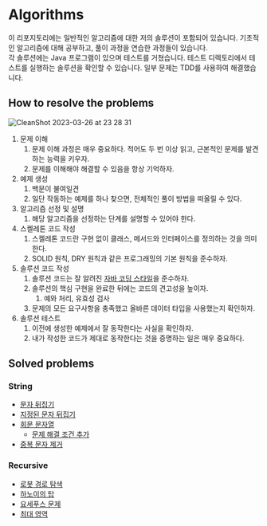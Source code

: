 # Algorithms
이 리포지토리에는 일반적인 알고리즘에 대한 저의 솔루션이 포함되어 있습니다. 기초적인 알고리즘에 대해 공부하고, 풀이 과정을 연습한 과정들이 있습니다.  
각 솔루션에는 Java 프로그램이 있으며 테스트를 거쳤습니다. 테스트 디렉토리에서 테스트를 실행하는 솔루션을 확인할 수 있습니다. 일부 문제는 TDD를 사용하여 해결했습니다.

## How to resolve the problems
![CleanShot 2023-03-26 at 23 28 31](https://user-images.githubusercontent.com/96467897/227782523-baf2e48a-7533-470a-873b-d8e20cddb245.png)
1. 문제 이해
    1. 문제 이해 과정은 매우 중요하다. 적어도 두 번 이상 읽고, 근본적인 문제를 발견하는 능력을 키우자.
    2. 문제를 이해해야 해결할 수 있음을 항상 기억하자.
2. 예제 생성
    1. 백문이 불여일견
    2. 일단 작동하는 예제를 하나 찾으면, 전체적인 풀이 방법을 떠올릴 수 있다.
3. 알고리즘 선정 및 설명
    1. 해당 알고리즘을 선정하는 단계를 설명할 수 있어야 한다.
4. 스켈레톤 코드 작성
    1. 스켈레톤 코드란 구현 없이 클래스, 메서드와 인터페이스를 정의하는 것을 의미한다.
    2. SOLID 원칙, DRY 원칙과 같은 프로그래밍의 기본 원칙을 준수하자.
5. 솔루션 코드 작성
    1. 솔루션 코드는 잘 알려진 [자바 코딩 스타일](https://google.github.io/styleguide/javaguide.html)을 준수하자.
    2. 솔루션의 핵심 구현을 완료한 뒤에는 코드의 견고성을 높이자.
        1. 예와 처리, 유효성 검사
    3. 문제의 모든 요구사항을 충족했고 올바른 데이터 타입을 사용했는지 확인하자.
6. 솔루션 테스트
    1. 이전에 생성한 예제에서 잘 동작한다는 사실을 확인하자.
    2. 내가 작성한 코드가 제대로 동작한다는 것을 증명하는 일은 매우 중요하다.

## Solved problems
### String
- [문자 뒤집기](https://github.com/zserinz/Algorithms/blob/main/src/a_String/FlipWord.java)
- [지정된 문자 뒤집기](https://github.com/zserinz/Algorithms/blob/main/src/a_String/FlipSpecificWord.java)
- [회문 문자열](https://github.com/zserinz/Algorithms/blob/main/src/a_String/Palindrome.java)
    - [문제 해결 조건 추가](https://github.com/zserinz/Algorithms/blob/main/src/a_String/ValidPalindrome.java)
- [중복 문자 제거](https://github.com/zserinz/Algorithms/blob/main/src/a_String/RemoveDuplicateChar.java)

### Recursive
- [로봇 경로 탐색](https://github.com/zserinz/Algorithms/blob/main/src/recursive/RobotGridMap.java)
- [하노이의 탑](https://github.com/zserinz/Algorithms/blob/main/src/recursive/HanoiTowers.java)
- [요세푸스 문제](https://github.com/zserinz/Algorithms/blob/main/src/recursive/Josephus.java)
- [최대 영역](https://github.com/zserinz/Algorithms/blob/main/src/recursive/BiggestColorSpots.java)
